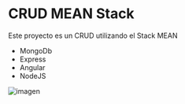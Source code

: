 # CRUD MEAN Stack

Este proyecto es un CRUD utilizando el Stack MEAN

- MongoDb
- Express
- Angular
- NodeJS

![imagen](https://user-images.githubusercontent.com/71596475/152548785-799988dd-a9cb-48d3-8d40-ea08f010c3ed.png)
